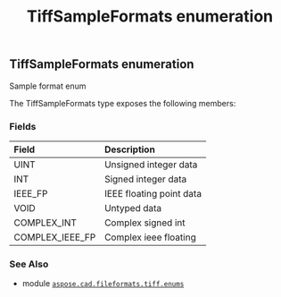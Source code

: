 ﻿---
title: TiffSampleFormats enumeration
second_title: Aspose.CAD for Python via .NET API References
description: 
type: docs
weight: 150
url: /aspose.cad.fileformats.tiff.enums/tiffsampleformats/
is_root: false
---

## TiffSampleFormats enumeration

Sample format enum



The TiffSampleFormats type exposes the following members:

### Fields
| Field | Description |
| :- | :- |
| UINT | Unsigned integer data |
| INT | Signed integer data |
| IEEE_FP | IEEE floating point data |
| VOID | Untyped data |
| COMPLEX_INT | Complex signed int |
| COMPLEX_IEEE_FP | Complex ieee floating |



### See Also
* module [`aspose.cad.fileformats.tiff.enums`](..)
